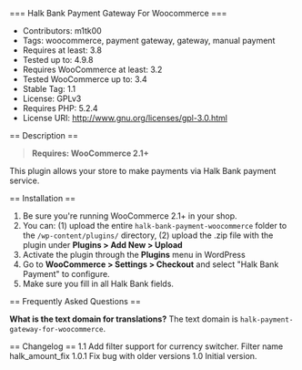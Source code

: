 === Halk Bank Payment Gateway For Woocommerce ===

- Contributors: m1tk00
- Tags: woocommerce, payment gateway, gateway, manual payment
- Requires at least: 3.8
- Tested up to: 4.9.8
- Requires WooCommerce at least: 3.2
- Tested WooCommerce up to: 3.4
- Stable Tag: 1.1
- License: GPLv3
- Requires PHP: 5.2.4
- License URI: http://www.gnu.org/licenses/gpl-3.0.html

== Description ==

> **Requires: WooCommerce 2.1+**

This plugin allows your store to make payments via Halk Bank payment service.

== Installation ==

1. Be sure you're running WooCommerce 2.1+ in your shop.
2. You can: (1) upload the entire `halk-bank-payment-woocommerce` folder to the `/wp-content/plugins/` directory, (2) upload the .zip file with the plugin under **Plugins &gt; Add New &gt; Upload**
3. Activate the plugin through the **Plugins** menu in WordPress
4. Go to **WooCommerce &gt; Settings &gt; Checkout** and select "Halk Bank Payment" to configure.
5. Make sure you fill in all Halk Bank fields.

== Frequently Asked Questions ==

**What is the text domain for translations?**
The text domain is `halk-payment-gateway-for-woocommerce`.

== Changelog ==
1.1 Add filter support for currency switcher. Filter name halk_amount_fix
1.0.1 Fix bug with older versions
1.0 Initial version.